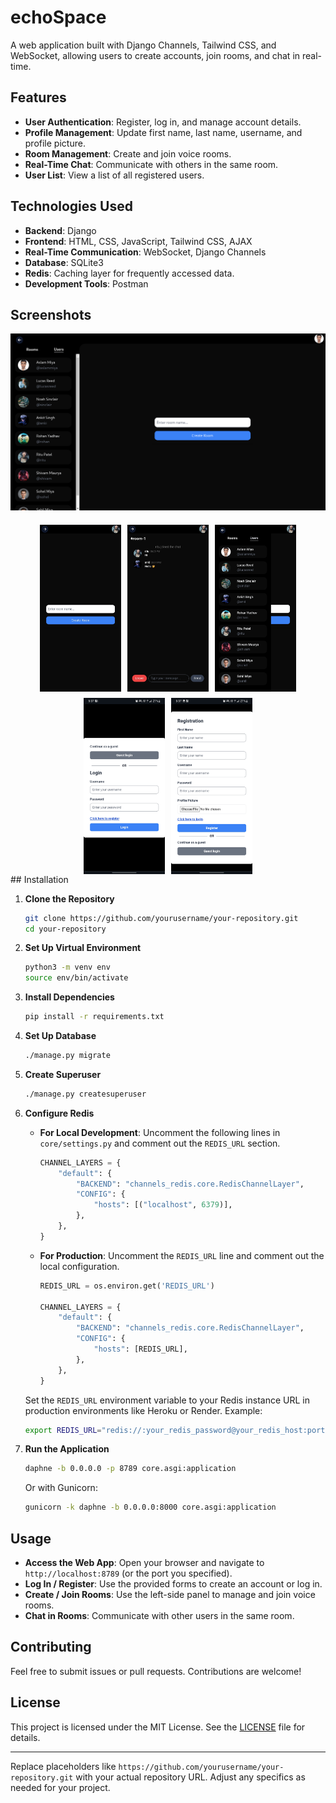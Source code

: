 # echoSpace

A web application built with Django Channels, Tailwind CSS, and WebSocket, allowing users to create accounts, join rooms, and chat in real-time.

## Features

- **User Authentication**: Register, log in, and manage account details.
- **Profile Management**: Update first name, last name, username, and profile picture.
- **Room Management**: Create and join voice rooms.
- **Real-Time Chat**: Communicate with others in the same room.
- **User List**: View a list of all registered users.

## Technologies Used

- **Backend**: Django
- **Frontend**: HTML, CSS, JavaScript, Tailwind CSS, AJAX
- **Real-Time Communication**: WebSocket, Django Channels
- **Database**: SQLite3
- **Redis**: Caching layer for frequently accessed data. 
- **Development Tools**: Postman
## Screenshots
<!-- Main Image Display -->
<div style="text-align: center; margin-bottom: 20px;">
  <img src="media/screenshots/ds_1.png" alt="Main Screenshot" style="height: auto;">
</div>

<!-- Thumbnail Images -->
<div style="display: flex; flex-wrap: wrap; justify-content: center; gap: 10px;">
  <img src="media/screenshots/ph_1.png" alt="Thumbnail 1" style="width: 130px; height: auto;">
  <img src="media/screenshots/ph_2.png" alt="Thumbnail 3" style="width: 130px; height: auto;">
  <img src="media/screenshots/ph_3.png" alt="Thumbnail 5" style="width: 130px; height: auto;">
  <img src="media/screenshots/ph_5.png" alt="Thumbnail 5" style="width: 130px; height: auto;">
  <img src="media/screenshots/ph_6.png" alt="Thumbnail 5" style="width: 130px; height: auto;">

</div>
## Installation

1. **Clone the Repository**

   ```bash
   git clone https://github.com/yourusername/your-repository.git
   cd your-repository
   ```

2. **Set Up Virtual Environment**

   ```bash
   python3 -m venv env
   source env/bin/activate
   ```

3. **Install Dependencies**

   ```bash
   pip install -r requirements.txt
   ```

4. **Set Up Database**

   ```bash
   ./manage.py migrate
   ```

5. **Create Superuser**

   ```bash
   ./manage.py createsuperuser
   ```

6. **Configure Redis**

   - **For Local Development**: Uncomment the following lines in `core/settings.py` and comment out the `REDIS_URL` section.

     ```python
     CHANNEL_LAYERS = {
         "default": {
             "BACKEND": "channels_redis.core.RedisChannelLayer",
             "CONFIG": {
                 "hosts": [("localhost", 6379)],
             },
         },
     }
     ```

   - **For Production**: Uncomment the `REDIS_URL` line and comment out the local configuration.

     ```python
     REDIS_URL = os.environ.get('REDIS_URL')

     CHANNEL_LAYERS = {
         "default": {
             "BACKEND": "channels_redis.core.RedisChannelLayer",
             "CONFIG": {
                 "hosts": [REDIS_URL],
             },
         },
     }
     ```

   Set the `REDIS_URL` environment variable to your Redis instance URL in production environments like Heroku or Render. Example:

   ```bash
   export REDIS_URL="redis://:your_redis_password@your_redis_host:port/0"
   ```

7. **Run the Application**

   ```bash
   daphne -b 0.0.0.0 -p 8789 core.asgi:application
   ```

   Or with Gunicorn:

   ```bash
   gunicorn -k daphne -b 0.0.0.0:8000 core.asgi:application
   ```

## Usage

- **Access the Web App**: Open your browser and navigate to `http://localhost:8789` (or the port you specified).
- **Log In / Register**: Use the provided forms to create an account or log in.
- **Create / Join Rooms**: Use the left-side panel to manage and join voice rooms.
- **Chat in Rooms**: Communicate with other users in the same room.

## Contributing

Feel free to submit issues or pull requests. Contributions are welcome!

## License

This project is licensed under the MIT License. See the [LICENSE](LICENSE) file for details.

---

Replace placeholders like `https://github.com/yourusername/your-repository.git` with your actual repository URL. Adjust any specifics as needed for your project.